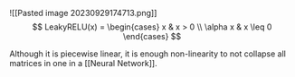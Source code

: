 ![[Pasted image 20230929174713.png]]
$$
LeakyRELU(x) = \begin{cases}
x & x > 0 \\
\alpha x  & x \leq 0
\end{cases}
$$

Although it is piecewise linear, it is enough non-linearity to not collapse all matrices in one in a [[Neural Network]].